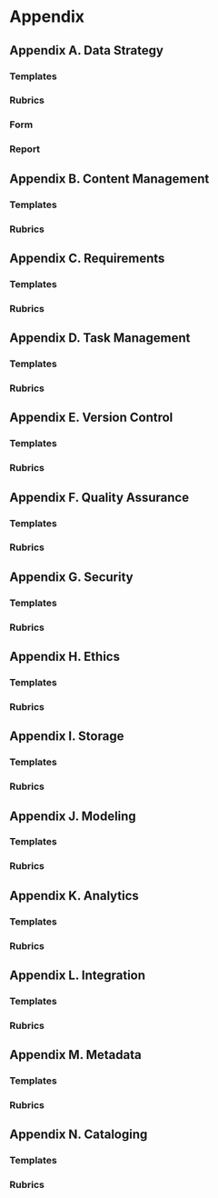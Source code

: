 # Appendix

## Appendix A. Data Strategy

### Templates

### Rubrics

### Form

### Report



## Appendix B. Content Management

### Templates

### Rubrics



## Appendix C. Requirements

### Templates

### Rubrics



## Appendix D. Task Management

### Templates

### Rubrics



## Appendix E. Version Control

### Templates

### Rubrics



## Appendix F. Quality Assurance

### Templates

### Rubrics



## Appendix G. Security

### Templates

### Rubrics



## Appendix H. Ethics

### Templates

### Rubrics



## Appendix I. Storage

### Templates

### Rubrics



## Appendix J. Modeling

### Templates

### Rubrics



## Appendix K. Analytics

### Templates

### Rubrics



## Appendix L. Integration

### Templates

### Rubrics



## Appendix M. Metadata

### Templates

### Rubrics



## Appendix N. Cataloging

### Templates

### Rubrics



